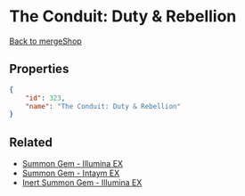 # The Conduit: Duty & Rebellion

<no description available>

[Back to mergeShop](../merge-shops.md)

## Properties

```json
{
    "id": 323,
    "name": "The Conduit: Duty & Rebellion"
}
```

## Related

- [Summon Gem - Illumina EX](../items/19756-summon-gem-illumina-ex.md)
- [Summon Gem - Intaym EX](../items/19755-summon-gem-intaym-ex.md)
- [Inert Summon Gem - Illumina EX](../items/19754-inert-summon-gem-illumina-ex.md)

